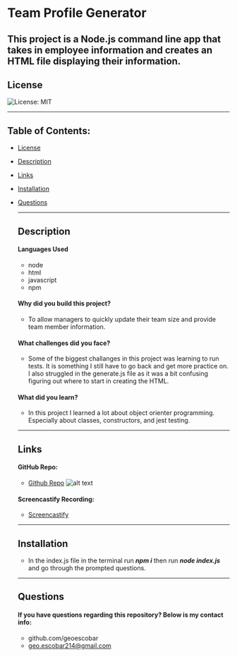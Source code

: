 # Team Profile Generator

  This project is a Node.js command line app that takes in employee information and creates an HTML file displaying their information. 
  ---
  ## License


  ![License: MIT](https://img.shields.io/badge/License-MIT-yellow.svg)



  ---
## Table of Contents:

- [License](#license)
- [Description](#description)
- [Links](#links)
- [Installation](#installation)
- [Questions](#questions)


  ---
  ## Description

  #### Languages Used
  
  	* node
	* html
	* javascript
	* npm

  
  #### Why did you build this project?
  
  * To allow managers to quickly update their team size and provide team member information. 
  
  
  #### What challenges did you face?
  
  * Some of the biggest challanges in this project was learning to run tests. It is something I still have to go back and get more practice on. I also struggled in the generate.js file as it was a bit confusing figuring out where to start in creating the HTML. 
  
  #### What did you learn?
  
  * In this project I learned a lot about object orienter programming. Especially about classes, constructors, and jest testing. 
  
  ---
  ## Links 
  
  #### GitHub Repo:
  * [Github Repo](https://github.com/geoescobar/Team-Profile-Generator)
  ![alt text](http://url/to/img.png)

  #### Screencastify Recording:

  * [Screencastify]()
  <!-- ![Alt Text](https://media.giphy.com/media/vFKqnCdLPNOKc/giphy.gif) -->


  ---

  ## Installation
  * In the index.js file in the terminal run ***npm i*** then run ***node index.js*** and go through the prompted questions.

  ---
  ## Questions 

  #### If you have questions regarding this repository? Below is my contact info:

  * github.com/geoescobar
  * geo.escobar214@gmail.com

